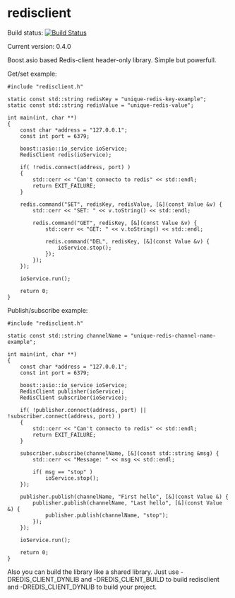 redisclient
===========

Build status: [![Build Status](https://travis-ci.org/nekipelov/redisclient.svg?branch=unstable)](https://travis-ci.org/nekipelov/redisclient)

Current version: 0.4.0

Boost.asio based Redis-client header-only library. Simple but powerfull.

Get/set example:

    #include "redisclient.h"
    
    static const std::string redisKey = "unique-redis-key-example";
    static const std::string redisValue = "unique-redis-value";
    
    int main(int, char **)
    {
        const char *address = "127.0.0.1";
        const int port = 6379;
    
        boost::asio::io_service ioService;
        RedisClient redis(ioService);
    
        if( !redis.connect(address, port) )
        {
            std::cerr << "Can't connecto to redis" << std::endl;
            return EXIT_FAILURE;
        }
    
        redis.command("SET", redisKey, redisValue, [&](const Value &v) {
            std::cerr << "SET: " << v.toString() << std::endl;
    
            redis.command("GET", redisKey, [&](const Value &v) {
                std::cerr << "GET: " << v.toString() << std::endl;
    
                redis.command("DEL", redisKey, [&](const Value &v) {
                    ioService.stop();
                });
            });
        });
    
        ioService.run();
    
        return 0;
    }

    
Publish/subscribe example:

    #include "redisclient.h"
    
    static const std::string channelName = "unique-redis-channel-name-example";
    
    int main(int, char **)
    {
        const char *address = "127.0.0.1";
        const int port = 6379;
    
        boost::asio::io_service ioService;
        RedisClient publisher(ioService);
        RedisClient subscriber(ioService);
    
        if( !publisher.connect(address, port) || !subscriber.connect(address, port) )
        {
            std::cerr << "Can't connecto to redis" << std::endl;
            return EXIT_FAILURE;
        }
    
        subscriber.subscribe(channelName, [&](const std::string &msg) {
            std::cerr << "Message: " << msg << std::endl;
    
            if( msg == "stop" )
                ioService.stop();
        });
    
        publisher.publish(channelName, "First hello", [&](const Value &) {
            publisher.publish(channelName, "Last hello", [&](const Value &) {
                publisher.publish(channelName, "stop");
            });
        });
    
        ioService.run();
    
        return 0;
    }

Also you can build the library like a shared library. Just use
 -DREDIS_CLIENT_DYNLIB and -DREDIS_CLIENT_BUILD to build redisclient
and -DREDIS_CLIENT_DYNLIB to build your project.
